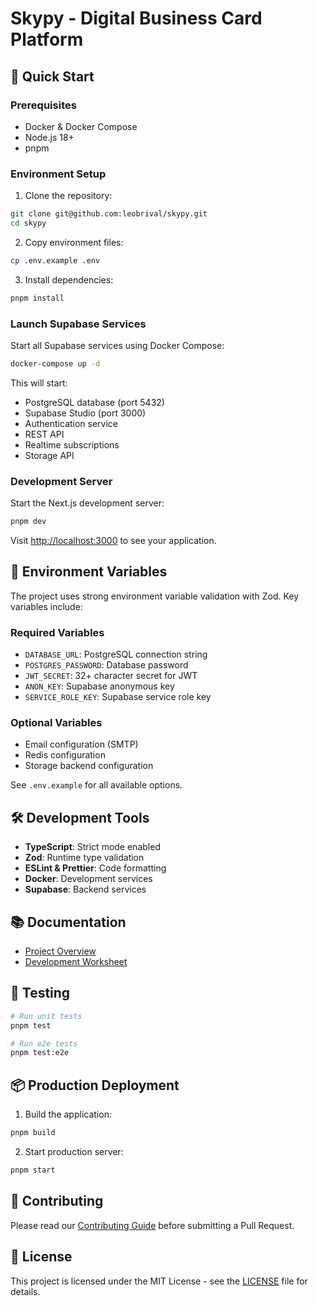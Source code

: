 # Skypy - Digital Business Card Platform

## 🚀 Quick Start

### Prerequisites

- Docker & Docker Compose
- Node.js 18+
- pnpm

### Environment Setup

1. Clone the repository:
```bash
git clone git@github.com:leobrival/skypy.git
cd skypy
```

2. Copy environment files:
```bash
cp .env.example .env
```

3. Install dependencies:
```bash
pnpm install
```

### Launch Supabase Services

Start all Supabase services using Docker Compose:

```bash
docker-compose up -d
```

This will start:
- PostgreSQL database (port 5432)
- Supabase Studio (port 3000)
- Authentication service
- REST API
- Realtime subscriptions
- Storage API

### Development Server

Start the Next.js development server:

```bash
pnpm dev
```

Visit [http://localhost:3000](http://localhost:3000) to see your application.

## 🔧 Environment Variables

The project uses strong environment variable validation with Zod. Key variables include:

### Required Variables
- `DATABASE_URL`: PostgreSQL connection string
- `POSTGRES_PASSWORD`: Database password
- `JWT_SECRET`: 32+ character secret for JWT
- `ANON_KEY`: Supabase anonymous key
- `SERVICE_ROLE_KEY`: Supabase service role key

### Optional Variables
- Email configuration (SMTP)
- Redis configuration
- Storage backend configuration

See `.env.example` for all available options.

## 🛠 Development Tools

- **TypeScript**: Strict mode enabled
- **Zod**: Runtime type validation
- **ESLint & Prettier**: Code formatting
- **Docker**: Development services
- **Supabase**: Backend services

## 📚 Documentation

- [Project Overview](./DEEVBOOK.md)
- [Development Worksheet](./WORKSHEET.md)

## 🧪 Testing

```bash
# Run unit tests
pnpm test

# Run e2e tests
pnpm test:e2e
```

## 📦 Production Deployment

1. Build the application:
```bash
pnpm build
```

2. Start production server:
```bash
pnpm start
```

## 🤝 Contributing

Please read our [Contributing Guide](./CONTRIBUTING.md) before submitting a Pull Request.

## 📝 License

This project is licensed under the MIT License - see the [LICENSE](./LICENSE) file for details.

